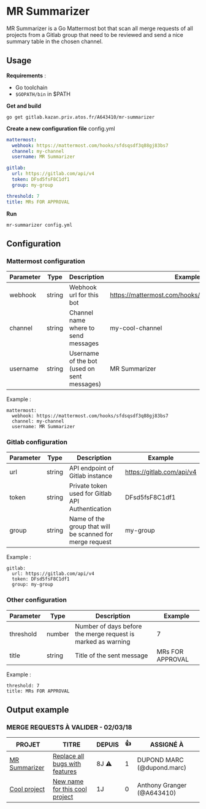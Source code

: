 MR Summarizer
=============

MR Summarizer is a Go Mattermost bot that scan all merge requests of all projects from a Gitlab group
that need to be reviewed and send a nice summary table in the chosen channel.

Usage
------------

**Requirements** :
- Go toolchain
- `$GOPATH/bin` in $PATH

**Get and build**
```
go get gitlab.kazan.priv.atos.fr/A643410/mr-summarizer
```

**Create a new configuration file**
config.yml
```yml
mattermost:
  webhook: https://mattermost.com/hooks/sfdsqsdf3q88gj83bs7
  channel: my-channel
  username: MR Summarizer

gitlab:
  url: https://gitlab.com/api/v4
  token: DFsd5fsF8C1df1
  group: my-group

threshold: 7
title: MRs FOR APPROVAL
```

**Run**
```
mr-summarizer config.yml
```

Configuration
-------------

### Mattermost configuration

| Parameter | Type   | Description                                 | Example                                          |
|-----------|--------|---------------------------------------------|--------------------------------------------------|
| webhook   | string | Webhook url for this bot                    | https://mattermost.com/hooks/sfdsqsdf3q88gj83bs7 |
| channel   | string | Channel name where to send messages         | my-cool-channel                                  |
| username  | string | Username of the bot (used on sent messages) | MR Summarizer                                    |

Example :
```
mattermost:
  webhook: https://mattermost.com/hooks/sfdsqsdf3q88gj83bs7
  channel: my-channel
  username: MR Summarizer
```


### Gitlab configuration

| Parameter | Type   | Description                                              | Example                   |
|-----------|--------|----------------------------------------------------------|---------------------------|
| url       | string | API endpoint of Gitlab instance                          | https://gitlab.com/api/v4 |
| token     | string | Private token used for Gitlab API Authentication         | DFsd5fsF8C1df1            |
| group     | string | Name of the group that will be scanned for merge request | my-group                  |

Example :
```
gitlab:
  url: https://gitlab.com/api/v4
  token: DFsd5fsF8C1df1
  group: my-group
```

### Other configuration

| Parameter | Type   | Description                                                  | Example          |
|-----------|--------|--------------------------------------------------------------|------------------|
| threshold | number | Number of days before the merge request is marked as warning | 7                |
| title     | string | Title of the sent message                                    | MRs FOR APPROVAL |

Example :
```
threshold: 7
title: MRs FOR APPROVAL
```

Output example
--------------


### MERGE REQUESTS À VALIDER - 02/03/18
|                                                  PROJET                                                   |                                                                    TITRE                                   |    DEPUIS    | :+1: |           ASSIGNÉ À        |
|-----------------------------------------------------------------------------------------------------------|------------------------------------------------------------------------------------------------------------|--------------|------|----------------------------|
| [MR Summarizer](https://gitlab.kazan.priv.atos.fr/A643410/mr-summarizer)                                  | [Replace all bugs with features](https://gitlab.kazan.priv.atos.fr/A643410/mr-summarizer/merge_requests/1) | 8J :warning: |    1 | DUPOND MARC (@dupond.marc) |
| [Cool project](https://gitlab.kazan.priv.atos.fr/A643410/cool-project)                                    | [New name for this cool project](https://gitlab.kazan.priv.atos.fr/A643410/cool-project/merge_requests/9)  | 1J           |    0 | Anthony Granger (@A643410) |
